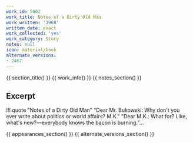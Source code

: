 ```yaml
---
work_id: 5602
work_title: Notes of a Dirty Old Man
work_written: '1968'
written_date: exact
work_collected: 'yes'
work_category: Story
notes: null
icon: material/book
alternate_versions:
- 2467
---
```


{{ section_title() }}
{{ work_info() }}
{{ notes_section() }}
## Excerpt
!!! quote "Notes of a Dirty Old Man"
    "Dear Mr. Bukowski:
    Why don't you ever write about politics or world affairs? M.K."
    "Dear M.K.:
    What for? Like, what's new?—everybody knows the bacon is burning."...

{{ appearances_section() }}
{{ alternate_versions_section() }}